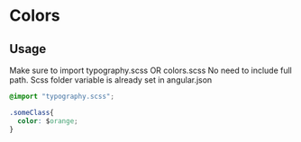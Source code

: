 # Colors

## Usage

Make sure to import typography.scss OR colors.scss
No need to include full path. Scss folder variable is already set in angular.json

```css
@import "typography.scss";

.someClass{
  color: $orange;
}
```
